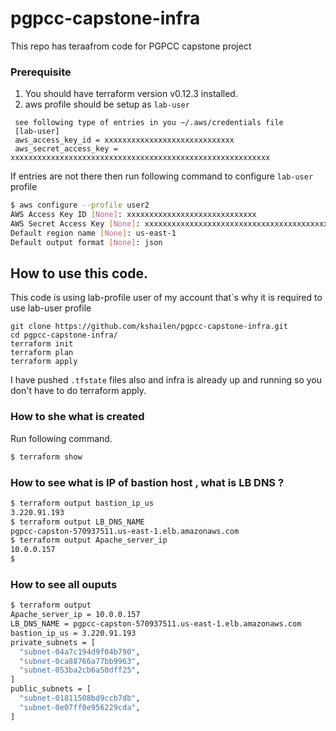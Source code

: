 # pgpcc-capstone-infra
This repo has teraafrom code for PGPCC capstone project

### Prerequisite 
1. You should have terraform version v0.12.3 installed.
2. aws profile should be setup as `lab-user`
  ```$xslt
   see following type of entries in you ~/.aws/credentials file
   [lab-user]
   aws_access_key_id = xxxxxxxxxxxxxxxxxxxxxxxxxxxxx
   aws_secret_access_key = xxxxxxxxxxxxxxxxxxxxxxxxxxxxxxxxxxxxxxxxxxxxxxxxxxxxxxxxxx

```
If entries are not there then run following command to configure `lab-user` profile
```bash
$ aws configure --profile user2
AWS Access Key ID [None]: xxxxxxxxxxxxxxxxxxxxxxxxxxxxx
AWS Secret Access Key [None]: xxxxxxxxxxxxxxxxxxxxxxxxxxxxxxxxxxxxxxxxxxxxxxxxxxxxxxxxxx
Default region name [None]: us-east-1
Default output format [None]: json

```

## How to use this code.
This code is using lab-profile user of my account that`s why it is required to use lab-user profile

```$xslt
git clone https://github.com/kshailen/pgpcc-capstone-infra.git 
cd pgpcc-capstone-infra/
terraform init
terraform plan
terraform apply
```

I have pushed `.tfstate` files also and infra is already up and running so you don't have to do terraform apply.


### How to she what is created

Run following command.
```bash
$ terraform show
```

### How to see what is IP of bastion host , what is LB DNS ?
```bash
$ terraform output bastion_ip_us
3.220.91.193
$ terraform output LB_DNS_NAME
pgpcc-capston-570937511.us-east-1.elb.amazonaws.com
$ terraform output Apache_server_ip
10.0.0.157
$ 

```

### How to see all ouputs
```bash
$ terraform output
Apache_server_ip = 10.0.0.157
LB_DNS_NAME = pgpcc-capston-570937511.us-east-1.elb.amazonaws.com
bastion_ip_us = 3.220.91.193
private_subnets = [
  "subnet-04a7c194d9f04b790",
  "subnet-0ca88766a77bb9963",
  "subnet-053ba2cb6a50dff25",
]
public_subnets = [
  "subnet-01811508bd9ccb7db",
  "subnet-0e07ff0e956229cda",
]

```